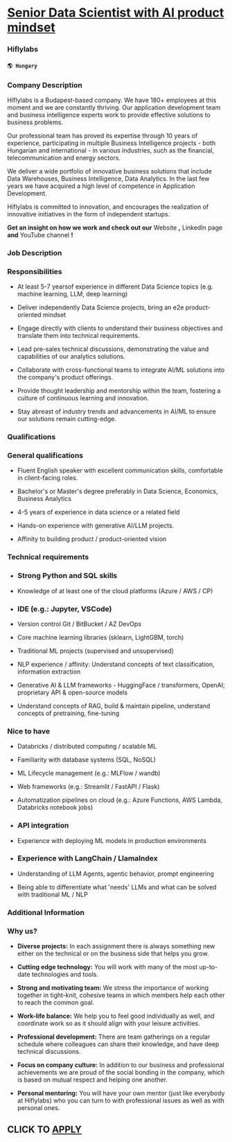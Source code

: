 # [Senior Data Scientist with AI product mindset](https://www.remotewlb.com/apply/senior-data-scientist-with-ai-product-mindset)  
### Hiflylabs  
#### `🌎 Hungary`  

### Company Description

Hiflylabs is a Budapest-based company. We have 180+ employees at this moment and we are constantly thriving. Our application development team and business intelligence experts work to provide effective solutions to business problems.

Our professional team has proved its expertise through 10 years of experience, participating in multiple Business Intelligence projects - both Hungarian and international - in various industries, such as the financial, telecommunication and energy sectors.

We deliver a wide portfolio of innovative business solutions that include Data Warehouses, Business Intelligence, Data Analytics. In the last few years we have acquired a high level of competence in Application Development.

Hiflylabs is committed to innovation, and encourages the realization of innovative initiatives in the form of independent startups.

 **Get an insight on how we work and check out our** Website **,** LinkedIn page **and** YouTube channel **!**

### Job Description

### Responsibilities

  * At least 5-7 yearsof experience in different Data Science topics (e.g. machine learning, LLM, deep learning)

  * Deliver independently Data Science projects, bring an e2e product-oriented mindset

  * Engage directly with clients to understand their business objectives and translate them into technical requirements.

  * Lead pre-sales technical discussions, demonstrating the value and capabilities of our analytics solutions.

  * Collaborate with cross-functional teams to integrate AI/ML solutions into the company's product offerings.

  * Provide thought leadership and mentorship within the team, fostering a culture of continuous learning and innovation.

  * Stay abreast of industry trends and advancements in AI/ML to ensure our solutions remain cutting-edge.

### Qualifications

### General qualifications

  * Fluent English speaker with excellent communication skills, comfortable in client-facing roles.

  * Bachelor's or Master's degree preferably in Data Science, Economics, Business Analytics

  * 4-5 years of experience in data science or a related field

  * Hands-on experience with generative AI/LLM projects.

  * Affinity to building product / product-oriented vision

### Technical requirements

  * ### Strong Python and SQL skills

  * Knowledge of at least one of the cloud platforms (Azure / AWS / CP)

  * ### IDE (e.g.: Jupyter, VSCode)

  * Version control Git / BitBucket / AZ DevOps

  * Core machine learning libraries (sklearn, LightGBM, torch)

  * Traditional ML projects (supervised and unsupervised)

  * NLP experience / affinity: Understand concepts of text classification, information extraction

  * Generative AI & LLM frameworks - HuggingFace / transformers, OpenAI; proprietary API & open-source models

  * Understand concepts of RAG, build & maintain pipeline, understand concepts of pretraining, fine-tuning

### Nice to have

  * Databricks / distributed computing / scalable ML

  * Familiarity with database systems (SQL, NoSQL)

  * ML Lifecycle management (e.g.: MLFlow / wandb)

  * Web frameworks (e.g.: Streamlit / FastAPI / Flask)

  * Automatization pipelines on cloud (e.g.: Azure Functions, AWS Lambda, Databricks notebook jobs)

  * ### API integration

  * Experience with deploying ML models in production environments

  * ### Experience with LangChain / LlamaIndex

  * Understanding of LLM Agents, agentic behavior, prompt engineering

  * Being able to differentiate what 'needs' LLMs and what can be solved with traditional ML / NLP

### Additional Information

### Why us?

  * **Diverse projects:** In each assignment there is always something new either on the technical or on the business side that helps you grow.

  * **Cutting edge technology:** You will work with many of the most up-to-date technologies and tools.

  * **Strong and motivating team:** We stress the importance of working together in tight-knit, cohesive teams in which members help each other to reach the common goal.

  * **Work-life balance:** We help you to feel good individually as well, and coordinate work so as it should align with your leisure activities.

  * **Professional development:** There are team gatherings on a regular schedule where colleagues can share their knowledge, and have deep technical discussions.

  * **Focus on company culture:** In addition to our business and professional achievements we are proud of the social bonding in the company, which is based on mutual respect and helping one another.

  * **Personal mentoring:** You will have your own mentor (just like everybody at Hiflylabs) who you can turn to with professional issues as well as with personal ones.

  
## CLICK TO [APPLY](https://www.remotewlb.com/apply/senior-data-scientist-with-ai-product-mindset)

